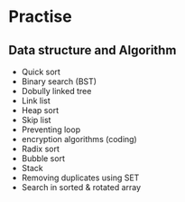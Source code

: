 # Practise

## Data structure and Algorithm

- Quick sort
- Binary search (BST)
- Dobully linked tree
- Link list
- Heap sort
- Skip list
- Preventing loop
- encryption algorithms (coding)
- Radix sort
- Bubble sort
- Stack
- Removing duplicates using SET
- Search in sorted & rotated array
